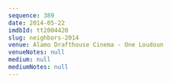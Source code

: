 ```yaml
---
sequence: 389
date: 2014-05-22
imdbId: tt2004420
slug: neighbors-2014
venue: Alamo Drafthouse Cinema - One Loudoun
venueNotes: null
medium: null
mediumNotes: null
---
```

